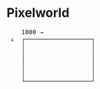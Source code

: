 # Pixelworld
<pre>
    1000 →
 ↓  ┌──────────────────┐
    │                  │
    │                  │
    │                  │
    │                  │
    │                  │
    └──────────────────┘ 
</pre>